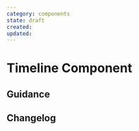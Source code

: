 ```yaml
---
category: components
state: draft
created: 
updated: 
---
```


# Timeline Component

## Guidance

## Changelog
